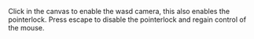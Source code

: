 Click in the canvas to enable the wasd camera, this also enables the pointerlock.
Press escape to disable the pointerlock and regain control of the mouse.